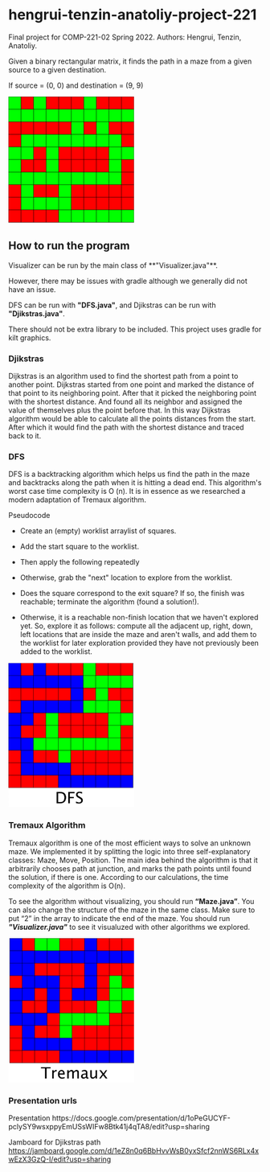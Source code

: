 # hengrui-tenzin-anatoliy-project-221
Final project for COMP-221-02 Spring 2022. Authors: Hengrui, Tenzin, Anatoliy.

Given a binary rectangular matrix, it finds the path in a maze from a given source to a given destination.

 If source = (0, 0) and destination = (9, 9)

<img src= "https://github.com/acheredn/hengrui-tenzin-anatoliy-project-221/blob/main/Screen%20Shot%202022-05-02%20at%201.06.05%20AM.png" width=250><br>

<h2> How to run the program </h2>
Visualizer can be run by the main class of **"Visualizer.java"**. 

However, there may be issues with gradle although we generally did not have an issue.

DFS can be run with **"DFS.java"**, and Djikstras can be run with **"Djikstras.java"**. 

There should not be extra library to be included. This project uses gradle for kilt graphics.

<h3> Djikstras </h3>

Dijkstras is an algorithm used to find the shortest path from a point to another point. Dijkstras started from one point and marked the distance of that point to its neighboring point. After that it picked the neighboring point with the shortest distance. And found all its neighbor and assigned the value of themselves plus the point before that. In this way Dijkstras algorithm would be able to calculate all the points distances from the start. After which it would find the path with the shortest distance and traced back to it.

<h3> DFS </h3>
DFS is a backtracking algorithm which helps us find the path in the maze and backtracks along the path when it is hitting a dead end.
This algorithm's worst case time complexity is O (n). It is in essence as we researched a modern adaptation of Tremaux algorithm.

 Pseudocode
 
 * Create an (empty) worklist arraylist of squares.
 
 * Add the start square to the worklist. 
 
 * Then apply the following repeatedly
 
 
 * Otherwise, grab the "next" location to explore from the worklist. 
 
 * Does the square correspond to the exit square? If so, the finish was reachable; terminate the algorithm (found a solution!).
 
 * Otherwise, it is a reachable non-finish location that we haven't explored yet. So, explore it as follows:
 compute all the adjacent up, right, down, left locations that are inside the maze and aren't walls, and
 add them to the worklist for later exploration provided they have not previously been added to the worklist.
 

<img src= "https://github.com/acheredn/hengrui-tenzin-anatoliy-project-221/blob/main/DFS.png" width=250><br>

<h3>Tremaux Algorithm</h3>

Tremaux algorithm is one of the most efficient ways to solve an unknown maze. We implemented it by splitting the logic into three self-explanatory classes: Maze, Move, Position. The main idea behind the algorithm is that it arbitrarily chooses path at junction, and marks the path points until found the solution, if there is one. According to our calculations, the time complexity of the algorithm is O(n).

To see the algorithm without visualizing, you should run **“Maze.java”**.  You can also change the structure of the maze in the same class. Make sure to put “2” in the array to indicate the end of the maze. You should run ***"Visualizer.java"*** to see it visualuzed with other algorithms we explored.

<img src= "https://github.com/acheredn/hengrui-tenzin-anatoliy-project-221/blob/main/Tremaux.png" width=250><br>

<h3> Presentation urls </h3>
Presentation
https://docs.google.com/presentation/d/1oPeGUCYF-pclySY9wsxppyEmUSsWIFw8Btk41j4qTA8/edit?usp=sharing

Jamboard for Djikstras path
https://jamboard.google.com/d/1eZ8n0q6BbHvvWsB0yxSfcf2nnWS6RLx4xwEzX3GzQ-I/edit?usp=sharing
